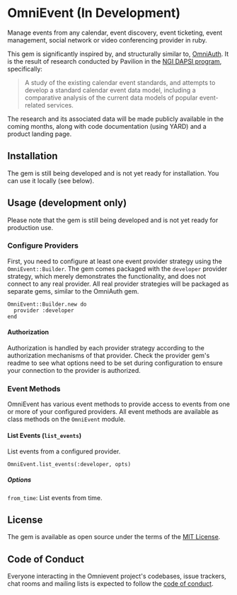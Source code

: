 # OmniEvent (In Development)

Manage events from any calendar, event discovery, event ticketing, event management, social network or video conferencing provider in ruby.

This gem is significantly inspired by, and structurally similar to, [OmniAuth](https://github.com/omniauth/omniauth). It is the result of research conducted by Pavilion in the [NGI DAPSI program](https://dapsi.ngi.eu/), specifically:

> A study of the existing calendar event standards, and attempts to develop a standard calendar event data model, including a comparative analysis of the current data models of popular event-related services.

The research and its associated data will be made publicly available in the coming months, along with code documentation (using YARD) and a product landing page.

## Installation

The gem is still being developed and is not yet ready for installation. You can use it locally (see below).

## Usage (development only)

Please note that the gem is still being developed and is not yet ready for production use.

### Configure Providers

First, you need to configure at least one event provider strategy using the `OmniEvent::Builder`.
The gem comes packaged with the `developer` provider strategy, which merely demonstrates
the functionality, and does not connect to any real provider. All real provider
strategies will be packaged as separate gems, similar to the OmniAuth gem.

```
OmniEvent::Builder.new do
  provider :developer
end
```

#### Authorization

Authorization is handled by each provider strategy according to the authorization
mechanisms of that provider. Check the provider gem's readme to see what options
need to be set during configuration to ensure your connection to the provider
is authorized.

### Event Methods

OmniEvent has various event methods to provide access to events from one or more
of your configured providers. All event methods are available as class methods
on the `OmniEvent` module.

#### List Events (`list_events`)

List events from a configured provider.

```
OmniEvent.list_events(:developer, opts)
```

##### Options

`from_time`: List events from time.

## License

The gem is available as open source under the terms of the [MIT License](https://opensource.org/licenses/MIT).

## Code of Conduct

Everyone interacting in the Omnievent project's codebases, issue trackers, chat rooms and mailing lists is expected to follow the [code of conduct](https://github.com/paviliondev/omnievent/blob/main/CODE_OF_CONDUCT.md).
